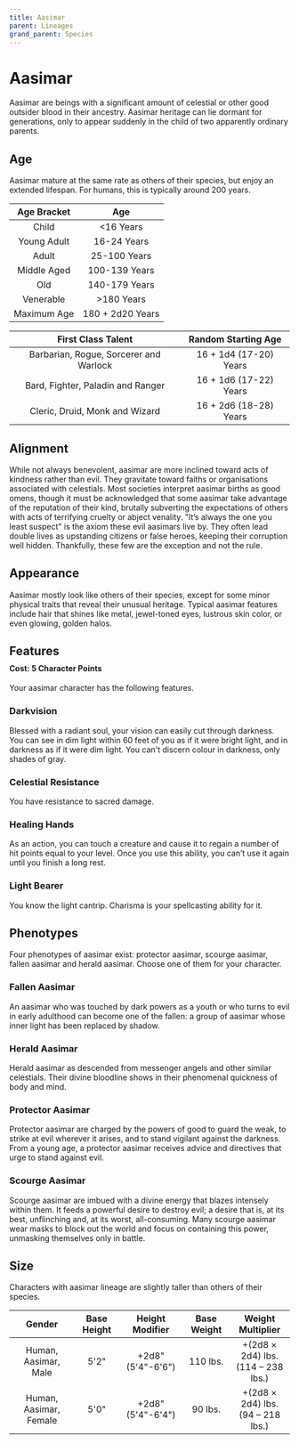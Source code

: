 ```yaml
---
title: Aasimar
parent: Lineages
grand_parent: Species
---
```


# Aasimar
Aasimar are beings with a significant amount of celestial or other good outsider blood in their ancestry. Aasimar heritage can lie dormant for generations, only to appear suddenly in the child of two apparently ordinary parents.

## Age
Aasimar mature at the same rate as others of their species, but enjoy an extended lifespan. For humans, this is typically around 200 years.

| Age Bracket | Age |
|:-----------:|:---:|
| Child       | <16 Years        |
| Young Adult | 16-24 Years      |
| Adult       | 25-100 Years     |
| Middle Aged | 100-139 Years    |
| Old         | 140-179 Years    |
| Venerable   | >180 Years       |
| Maximum Age | 180 + 2d20 Years |

| First Class Talent | Random Starting Age |
|:------------------:|:-------------------:|
| Barbarian, Rogue, Sorcerer and Warlock | 16 + 1d4 (17-20) Years |
| Bard, Fighter, Paladin and Ranger      | 16 + 1d6 (17-22) Years |
| Cleric, Druid, Monk and Wizard         | 16 + 2d6 (18-28) Years |

## Alignment
While not always benevolent, aasimar are more inclined toward acts of kindness rather than evil. They gravitate toward faiths or organisations associated with celestials. Most societies interpret aasimar births as good omens, though it must be acknowledged that some aasimar take advantage of the reputation of their kind, brutally subverting the expectations of others with acts of terrifying cruelty or abject venality. "It’s always the one you least suspect" is the axiom these evil aasimars live by. They often lead double lives as upstanding citizens or false heroes, keeping their corruption well hidden. Thankfully, these few are the exception and not the rule.

## Appearance
Aasimar mostly look like others of their species, except for some minor physical traits that reveal their unusual heritage. Typical aasimar features include hair that shines like metal, jewel-toned eyes, lustrous skin color, or even glowing, golden halos.

## Features

<div style="margin-top:-10px;"></div>

#### **Cost:** 5 Character Points
Your aasimar character has the following features.

### Darkvision
Blessed with a radiant soul, your vision can easily cut through darkness. You can see in dim light within 60 feet of you as if it were bright light, and in darkness as if it were dim light. You can't discern colour in darkness, only shades of gray.

### Celestial Resistance
You have resistance to sacred damage.

### Healing Hands
As an action, you can touch a creature and cause it to regain a number of hit points equal to your level. Once you use this ability, you can’t use it again until you finish a long rest.

### Light Bearer
You know the light cantrip. Charisma is your spellcasting ability for it.

## Phenotypes
Four phenotypes of aasimar exist: protector aasimar, scourge aasimar, fallen aasimar and herald aasimar. Choose one of them for your character.

### Fallen Aasimar
An aasimar who was touched by dark powers as a youth or who turns to evil in early adulthood can become one of the fallen: a group of aasimar whose inner light has been replaced by shadow.

### Herald Aasimar
Herald aasimar as descended from messenger angels and other similar celestials. Their divine bloodline shows in their phenomenal quickness of body and mind.

### Protector Aasimar
Protector aasimar are charged by the powers of good to guard the weak, to strike at evil wherever it arises, and to stand vigilant against the darkness. From a young age, a protector aasimar receives advice and directives that urge to stand against evil.

### Scourge Aasimar
Scourge aasimar are imbued with a divine energy that blazes intensely within them. It feeds a powerful desire to destroy evil; a desire that is, at its best, unflinching and, at its worst, all-consuming. Many scourge aasimar wear masks to block out the world and focus on containing this power, unmasking themselves only in battle.

## Size
Characters with aasimar lineage are slightly taller than others of their species.

| Gender | Base Height | Height Modifier | Base Weight | Weight Multiplier |
|:------:|:-----------:|:---------------:|:-----------:|:-----------------:|
| Human, Aasimar, Male   | 5'2" | +2d8"<br>(5'4"-6'6") | 110 lbs. | +(2d8 × 2d4) lbs.<br>(114 – 238 lbs.) |
| Human, Aasimar, Female | 5'0" | +2d8"<br>(5'4"-6'4") | 90 lbs.  | +(2d8 × 2d4) lbs.<br>(94 – 218 lbs.)  |
